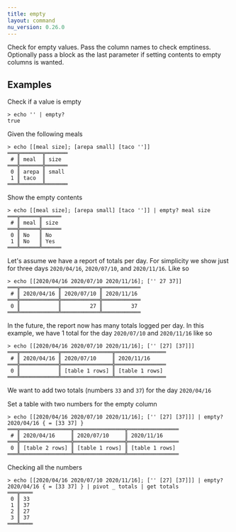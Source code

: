 ```yaml
---
title: empty
layout: command
nu_version: 0.26.0
---
```


Check for empty values. Pass the column names to check emptiness. Optionally pass a block as the last parameter if setting contents to empty columns is wanted.

## Examples

Check if a value is empty
```shell
> echo '' | empty?
true
```

Given the following meals
```shell
> echo [[meal size]; [arepa small] [taco '']]
═══╦═══════╦═══════
 # ║ meal  ║ size
═══╬═══════╬═══════
 0 ║ arepa ║ small
 1 ║ taco  ║
═══╩═══════╩═══════
```

Show the empty contents
```shell
> echo [[meal size]; [arepa small] [taco '']] | empty? meal size
═══╦══════╦══════
 # ║ meal ║ size
═══╬══════╬══════
 0 ║ No   ║ No
 1 ║ No   ║ Yes
═══╩══════╩══════
```

Let's assume we have a report of totals per day. For simplicity we show just for three days `2020/04/16`, `2020/07/10`, and `2020/11/16`. Like so
```shell
> echo [[2020/04/16 2020/07/10 2020/11/16]; ['' 27 37]]
═══╦════════════╦════════════╦════════════
 # ║ 2020/04/16 ║ 2020/07/10 ║ 2020/11/16
═══╬════════════╬════════════╬════════════
 0 ║            ║         27 ║         37
═══╩════════════╩════════════╩════════════
```

In the future, the report now has many totals logged per day. In this example, we have 1 total for the day `2020/07/10` and `2020/11/16` like so
```shell
> echo [[2020/04/16 2020/07/10 2020/11/16]; ['' [27] [37]]]
═══╦════════════╦════════════════╦════════════════
 # ║ 2020/04/16 ║ 2020/07/10     ║ 2020/11/16
═══╬════════════╬════════════════╬════════════════
 0 ║            ║ [table 1 rows] ║ [table 1 rows]
═══╩════════════╩════════════════╩════════════════
```

We want to add two totals (numbers `33` and `37`) for the day `2020/04/16`

Set a table with two numbers for the empty column
```shell
> echo [[2020/04/16 2020/07/10 2020/11/16]; ['' [27] [37]]] | empty? 2020/04/16 { = [33 37] }
═══╦════════════════╦════════════════╦════════════════
 # ║ 2020/04/16     ║ 2020/07/10     ║ 2020/11/16
═══╬════════════════╬════════════════╬════════════════
 0 ║ [table 2 rows] ║ [table 1 rows] ║ [table 1 rows]
═══╩════════════════╩════════════════╩════════════════
```

Checking all the numbers
```shell
> echo [[2020/04/16 2020/07/10 2020/11/16]; ['' [27] [37]]] | empty? 2020/04/16 { = [33 37] } | pivot _ totals | get totals
═══╦════
 0 ║ 33
 1 ║ 37
 2 ║ 27
 3 ║ 37
═══╩════
```
